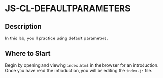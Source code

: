 # JS-CL-DEFAULTPARAMETERS

## Description

In this lab, you'll practice using default parameters.


## Where to Start

Begin by opening and viewing `index.html` in the browser for an introduction. Once you have read the introduction, you will be editing the `index.js` file.





